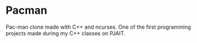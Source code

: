 # Pacman
Pac-man clone made with C++ and ncurses. One of the first programming projects made during my C++ classes on PJAIT.